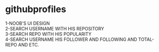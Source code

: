 # githubprofiles
1-NOOB'S UI DESIGN<br/>
2-SEARCH USERNAME WITH HIS REPOSITORY<br/>
3-SEARCH REPO WITH HIS POPULARITY<br/>
4-SEARCH USERNAME HIS FOLLOWER AND FOLLOWING AND TOTAL-REPO
AND ETC.

